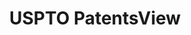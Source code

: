 ---
bigquery: https://console.cloud.google.com/bigquery?p=patents-public-data&d=patentsview&page=dataset
citation: Attribution should be given to PatentsView for use, distribution, or derivative
  works.
code: https://github.com/CSSIP-AIR/PatentsView-Code-Snippets/
contributors: USPTO
cost: None
description: 'PatentsView includes US patent data including raw data (summaries, applications,
  pregrant applications), disambugations of inventors and assignees, and inventor
  gender estimates.  Also foreign priority data, # of figures and sheets, and government
  interest statements.'
documentation: https://patentsview.org/query/builder-faqs
last_edit: 04/11/2022, 08:31:41
location: https://patentsview.org/
maintained_by: USPTO
record_creation_timestamp: 12/2/2020 17:20:46
schema_fields:
- country
- ipc_version_indicator
- f102_date
- doc_type
- variety
- disclaimer_date
- num
- latin_name
- subgroup
- county
- term_grant
- main_group
- sequence
- action_date
- disamb_inventor_id_20170307
- classification_value
- level_three
- _371_date
- disamb_inventor_id_20200630
- lapse_of_patent
- gi_statement
- disamb_inventor_id_20171226
- abstract
- male
- rawassignee_id
- organization_id
- section_id
- disamb_inventor_id_20180528
- disamb_assignee_id_20200929
- dependent
- designation
- country_transformed
- type
- length
- _102_date
- name_first
- disamb_inventor_id_20190820
- text
- mainclass_id
- ipc_class
- exemplary
- application_id
- subcategory_id
- city
- group_id
- latlong
- withdrawn
- f371_date
- longitude
- state_fips
- disamb_inventor_id_20200929
- rule_47
- group
- disamb_assignee_id_20200630
- level_two
- subgroup_id
- status
- classification_data_source
- fname
- num_sheets
- relkind
- lname
- field_id
- disamb_assignee_id_20190820
- attribution_status
- latitude
- disamb_inventor_id_20190312
- rawlocation_id
- date
- assignee_id
- disamb_assignee_id_20181127
- reldocno
- disamb_inventor_id_20171003
- disamb_inventor_id_20170808
- disamb_assignee_id_20190312
- num_figures
- rel_id
- state
- term_extension
- applicant_type
- inventor_id
- citation_id
- location_id
- field_title
- num_claims
- role
- disamb_inventor_id_20191008
- disamb_assignee_id_20191008
- sector_title
- kind
- level_one
- disamb_inventor_id_20200331
- disamb_assignee_id_20191231
- lawyer_id
- section
- doctype
- patent_id
- filename
- name_last
- series_code
- classification_level
- category_id
- title
- name
- id
- disamb_inventor_id_20181127
- disamb_assignee_id_20200331
- publication_number
- rawinventor_id
- classification_status
- subclass
- county_fips
- disamb_inventor_id_20191231
- organization
- deceased
- category
- male_flag
- subsection_id
- number
- term_disclaimer
- subclass_id
- disamb_inventor_id_20201229
- contract_award_number
- symbol_position
- uuid
shortname: patentsview
tags:
- disambiguation
- United States
- gender
terms_of_use: Creative Commons Attribution 4.0 International License.
timeframe: 1963-1999
title: USPTO PatentsView
uuid: cf1780b1-e265-4e49-8d1d-83b9cfe0fd9a
---